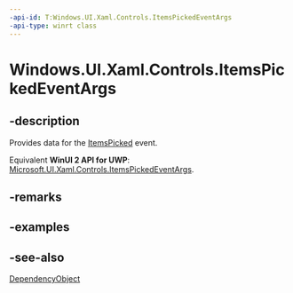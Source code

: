 ```yaml
---
-api-id: T:Windows.UI.Xaml.Controls.ItemsPickedEventArgs
-api-type: winrt class
---
```


<!-- Class syntax.
public class ItemsPickedEventArgs : Windows.UI.Xaml.DependencyObject, Windows.UI.Xaml.Controls.IItemsPickedEventArgs
-->

# Windows.UI.Xaml.Controls.ItemsPickedEventArgs

## -description
Provides data for the [ItemsPicked](listpickerflyout_itemspicked.md) event.

Equivalent **WinUI 2 API for UWP**: [Microsoft.UI.Xaml.Controls.ItemsPickedEventArgs](/windows/winui/api/microsoft.ui.xaml.controls.itemspickedeventargs).

## -remarks

## -examples

## -see-also
[DependencyObject](../windows.ui.xaml/dependencyobject.md)
